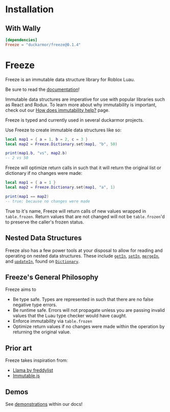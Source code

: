 # Installation

## With Wally

```toml
[dependencies]
Freeze = "duckarmor/freeze@0.1.4"
```

<!--moonwave-hide-before-this-line-->
# Freeze

Freeze is an immutable data structure library for Roblox Luau.

Be sure to read the [documentation](https://duckarmor.github.io/Freeze/)!

Immutable data structures are imperative for use with popular libraries such as React and Rodux. To learn more about why immutability is important, check out our [How does immutability help?](https://duckarmor.github.io/Freeze/docs/WhyImmutable) page.

Freeze is typed and currently used in several duckarmor projects.

Use Freeze to create immutable data structures like so:

```lua
local map1 = { a = 1, b = 2, c = 3 }
local map2 = Freeze.Dictionary.set(map1, "b", 50)

print(map1.b, "vs", map2.b)
-- 2 vs 50
```

Freeze will optimize return calls in such that it will return the original list or dictionary if no changes were made:
```lua
local map1 = { a = 1 }
local map2 = Freeze.Dictionary.set(map1, "a", 1)

print(map1 == map2)
-- true; because no changes were made
```
True to it's name, Freeze will return calls of new values wrapped in `table.frozen`. Return values that are not changed will not be `table.frozen`'d to preserve the caller's frozen status.

## Nested Data Structures
Freeze also has a few power tools at your disposal to allow for reading and operating on nested data structures. These include [`getIn`](/api/Dictionary#getIn), [`setIn`](/api/Dictionary#setIn), [`mergeIn`](/api/Dictionary#mergeIn), and [`updateIn`](/api/Dictionary#updateIn), found on [`Dictionary`](/api/Dictionary).

## Freeze's General Philosophy

Freeze aims to
- Be type safe. Types are represented in such that there are no false negative type errors.
- Be runtime safe. Errors will not propagate unless you are passing invalid values that the Luau type checker would have caught.
- Enforce immutability via `table.frozen`
- Optimize return values if no changes were made within the operation by returning the original value.


## Prior art

Freeze takes inspiration from:
- [Llama by freddylist](https://github.com/freddylist/llama)
- [Immutable.js](https://immutable-js.com/)


## Demos
See [demonstrations](https://benbrimeyer.github.io/Freeze/docs/Demonstration) within our docs!
